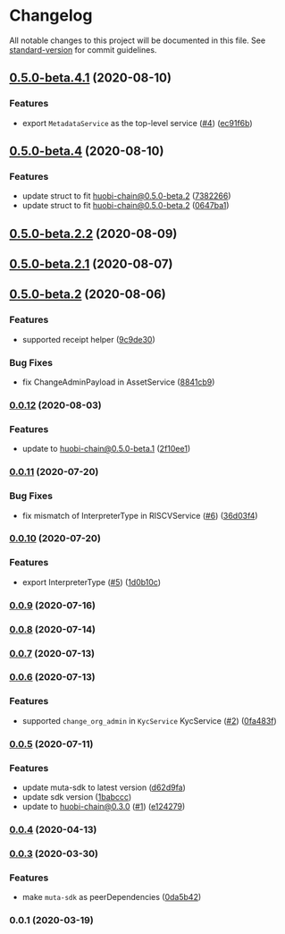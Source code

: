 # Changelog

All notable changes to this project will be documented in this file. See [standard-version](https://github.com/conventional-changelog/standard-version) for commit guidelines.

## [0.5.0-beta.4.1](https://github.com/HuobiGroup/huobi-chain-js-sdk/compare/v0.5.0-beta.4...v0.5.0-beta.4.1) (2020-08-10)


### Features

* export `MetadataService` as the top-level service ([#4](https://github.com/HuobiGroup/huobi-chain-js-sdk/issues/4)) ([ec91f6b](https://github.com/HuobiGroup/huobi-chain-js-sdk/commit/ec91f6b4e3067e2b8a3a6e5e7858b0ce6a5a13fa))

## [0.5.0-beta.4](https://github.com/huobigroup/huobi-chain-js-sdk/compare/v0.5.0-beta.2.2...v0.5.0-beta.4) (2020-08-10)


### Features

* update struct to fit huobi-chain@0.5.0-beta.2 ([7382266](https://github.com/huobigroup/huobi-chain-js-sdk/commit/7382266f86a9fd7564e0850e2101dd3362849310))
* update struct to fit huobi-chain@0.5.0-beta.2 ([0647ba1](https://github.com/huobigroup/huobi-chain-js-sdk/commit/0647ba1be661265fb71e8cc1b5905c9c7813ef42))

## [0.5.0-beta.2.2](https://github.com/huobigroup/huobi-chain-js-sdk/compare/v0.5.0-beta.2.1...v0.5.0-beta.2.2) (2020-08-09)

## [0.5.0-beta.2.1](https://github.com/huobigroup/huobi-chain-js-sdk/compare/v0.5.0-beta.2...v0.5.0-beta.2.1) (2020-08-07)

## [0.5.0-beta.2](https://github.com/huobigroup/huobi-chain-js-sdk/compare/v0.0.12...v0.5.0-beta.2) (2020-08-06)


### Features

* supported receipt helper ([9c9de30](https://github.com/huobigroup/huobi-chain-js-sdk/commit/9c9de30faa76fc479ba247001883aebca68cfadb))


### Bug Fixes

* fix ChangeAdminPayload in AssetService ([8841cb9](https://github.com/huobigroup/huobi-chain-js-sdk/commit/8841cb9cebde701543c82e15e71a692513ba28aa))

### [0.0.12](https://github.com/huobigroup/huobi-chain-js-sdk/compare/v0.0.11...v0.0.12) (2020-08-03)


### Features

* update to huobi-chain@0.5.0-beta.1 ([2f10ee1](https://github.com/huobigroup/huobi-chain-js-sdk/commit/2f10ee10baf04840ea27a7adb2623bb244d34b48))

### [0.0.11](https://github.com/huobigroup/huobi-chain-js-sdk/compare/v0.0.10...v0.0.11) (2020-07-20)


### Bug Fixes

* fix mismatch of InterpreterType in RISCVService ([#6](https://github.com/huobigroup/huobi-chain-js-sdk/issues/6)) ([36d03f4](https://github.com/huobigroup/huobi-chain-js-sdk/commit/36d03f4d657397398eb7b1ce993f4385840711bb))

### [0.0.10](https://github.com/huobigroup/huobi-chain-js-sdk/compare/v0.0.9...v0.0.10) (2020-07-20)


### Features

* export InterpreterType ([#5](https://github.com/huobigroup/huobi-chain-js-sdk/issues/5)) ([1d0b10c](https://github.com/huobigroup/huobi-chain-js-sdk/commit/1d0b10c8275ba7e2262fbcfe0a2bbd75761e3904))

### [0.0.9](https://github.com/huobigroup/huobi-chain-js-sdk/compare/v0.0.8...v0.0.9) (2020-07-16)

### [0.0.8](https://github.com/huobigroup/huobi-chain-js-sdk/compare/v0.0.7...v0.0.8) (2020-07-14)

### [0.0.7](https://github.com/huobigroup/huobi-chain-js-sdk/compare/v0.0.6...v0.0.7) (2020-07-13)

### [0.0.6](https://github.com/huobigroup/huobi-chain-js-sdk/compare/v0.0.5...v0.0.6) (2020-07-13)


### Features

* supported `change_org_admin` in `KycService` KycService ([#2](https://github.com/huobigroup/huobi-chain-js-sdk/issues/2)) ([0fa483f](https://github.com/huobigroup/huobi-chain-js-sdk/commit/0fa483f1cd4a2f9ce646e1565a8d9b4fefb3355a))

### [0.0.5](https://github.com/huobigroup/huobi-chain-js-sdk/compare/v0.0.4...v0.0.5) (2020-07-11)


### Features

* update muta-sdk to latest version ([d62d9fa](https://github.com/huobigroup/huobi-chain-js-sdk/commit/d62d9fa0a761de4114b2a29e36a07363e955f52d))
* update sdk version ([1babccc](https://github.com/huobigroup/huobi-chain-js-sdk/commit/1babccc57b375c302bbaefc98a9b46a92630d2ba))
* update to huobi-chain@0.3.0  ([#1](https://github.com/huobigroup/huobi-chain-js-sdk/issues/1)) ([e124279](https://github.com/huobigroup/huobi-chain-js-sdk/commit/e1242793a12af5f21b2c9d76a387c66d017b2754))

### [0.0.4](https://github.com/huobigroup/huobi-chain-js-sdk/compare/v0.0.3...v0.0.4) (2020-04-13)

### [0.0.3](https://github.com/huobigroup/huobi-chain-js-sdk/compare/v0.0.2...v0.0.3) (2020-03-30)


### Features

* make `muta-sdk` as peerDependencies ([0da5b42](https://github.com/huobigroup/huobi-chain-js-sdk/commit/0da5b4252cef59e0bb08e45459da176e9648f009))

### 0.0.1 (2020-03-19)
